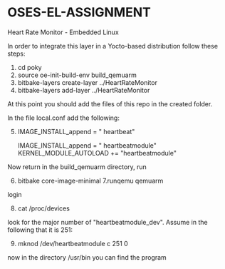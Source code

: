 # OSES-EL-ASSIGNMENT
Heart Rate Monitor - Embedded Linux


In order to integrate this layer in a Yocto-based distribution follow these steps:

1. cd poky
2. source oe-init-build-env build_qemuarm
3. bitbake-layers create-layer ../HeartRateMonitor
4. bitbake-layers add-layer ../HeartRateMonitor

At this point you should add the files of this repo in the created folder. 

In the file local.conf add the following:

5. IMAGE_INSTALL_append = " heartbeat"

   IMAGE_INSTALL_append = " heartbeatmodule"
   KERNEL_MODULE_AUTOLOAD += "heartbeatmodule"
   
Now return in the build_qemuarm directory, run

6. bitbake core-image-minimal
7.runqemu qemuarm 

login

8. cat /proc/devices 

look for the major number of "heartbeatmodule_dev". Assume in the following that it is 251:

9. mknod /dev/heartbeatmodule c 251 0

now in the directory /usr/bin you can find the program
